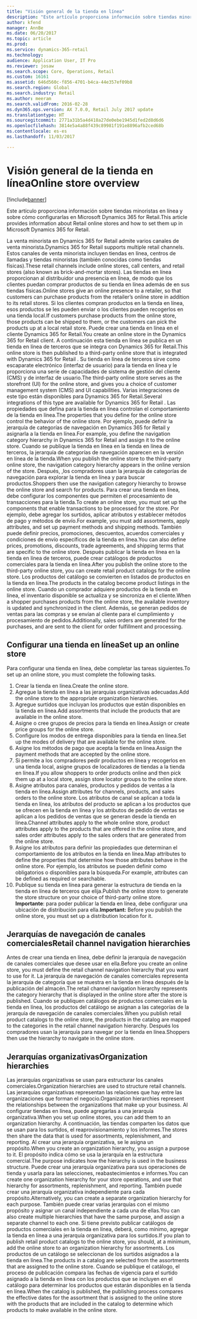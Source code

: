 ```yaml
---
title: "Visión general de la tienda en línea"
description: "Este artículo proporciona información sobre tiendas minoristas en línea y sobre cómo configurarlas en Microsoft Dynamics 365 for Retail."
author: kfend
manager: AnnBe
ms.date: 06/20/2017
ms.topic: article
ms.prod: 
ms.service: dynamics-365-retail
ms.technology: 
audience: Application User, IT Pro
ms.reviewer: josaw
ms.search.scope: Core, Operations, Retail
ms.custom: 16161
ms.assetid: 646d560c-f856-4701-b4ca-44e357ef09b8
ms.search.region: Global
ms.search.industry: Retail
ms.author: meeram
ms.search.validFrom: 2016-02-28
ms.dyn365.ops.version: AX 7.0.0, Retail July 2017 update
ms.translationtype: HT
ms.sourcegitcommit: 2771a31b5a4d418a27de0ebe1945d1fed2d8d6d6
ms.openlocfilehash: 3814e5a4a88f439c89981f191e8896afb2ced68b
ms.contentlocale: es-es
ms.lasthandoff: 11/03/2017

---
```


# <a name="online-store-overview"></a><span data-ttu-id="124b5-103">Visión general de la tienda en línea</span><span class="sxs-lookup"><span data-stu-id="124b5-103">Online store overview</span></span>

[!include[banner](includes/banner.md)]


<span data-ttu-id="124b5-104">Este artículo proporciona información sobre tiendas minoristas en línea y sobre cómo configurarlas en Microsoft Dynamics 365 for Retail.</span><span class="sxs-lookup"><span data-stu-id="124b5-104">This article provides information about Retail online stores and how to set them up in Microsoft Dynamics 365 for Retail.</span></span>

<span data-ttu-id="124b5-105">La venta minorista en Dynamics 365 for Retail admite varios canales de venta minorista.</span><span class="sxs-lookup"><span data-stu-id="124b5-105">Dynamics 365 for Retail supports multiple retail channels.</span></span> <span data-ttu-id="124b5-106">Estos canales de venta minorista incluyen tiendas en línea, centros de llamadas y tiendas minoristas (también conocidas como tiendas físicas).</span><span class="sxs-lookup"><span data-stu-id="124b5-106">These retail channels include online stores, call centers, and retail stores (also known as brick-and-mortar stores).</span></span> <span data-ttu-id="124b5-107">Las tiendas en línea proporcionan al distribuidor una presencia en línea, de modo que los clientes puedan comprar productos de su tienda en línea además de en sus tiendas físicas.</span><span class="sxs-lookup"><span data-stu-id="124b5-107">Online stores give an online presence to a retailer, so that customers can purchase products from the retailer’s online store in addition to its retail stores.</span></span> <span data-ttu-id="124b5-108">Si los clientes compran productos en la tienda en línea, esos productos se les pueden enviar o los clientes pueden recogerlos en una tienda local.</span><span class="sxs-lookup"><span data-stu-id="124b5-108">If customers purchase products from the online store, those products can be shipped to them, or the customers can pick the products up at a local retail store.</span></span> <span data-ttu-id="124b5-109">Puede crear una tienda en línea en el cliente Dynamics 365 for Retail.</span><span class="sxs-lookup"><span data-stu-id="124b5-109">You create an online store in the Dynamics 365 for Retail client.</span></span> <span data-ttu-id="124b5-110">A continuación esta tienda en línea se publica en un tienda en línea de terceros que se integra con Dynamics 365 for Retail.</span><span class="sxs-lookup"><span data-stu-id="124b5-110">This online store is then published to a third-party online store that is integrated with Dynamics 365 for Retail .</span></span> <span data-ttu-id="124b5-111">Su tienda en línea de terceros sirve como escaparate electrónico (interfaz de usuario) para la tienda en línea y le proporciona una serie de capacidades de sistema de gestión del cliente (CMS) y de interfaz de usuario.</span><span class="sxs-lookup"><span data-stu-id="124b5-111">The third-party online store serves as the storefront (UI) for the online store, and gives you a choice of customer management system (CMS) and UI capabilities.</span></span> <span data-ttu-id="124b5-112">Varias integraciones de este tipo están disponibles para Dynamics 365 for Retail.</span><span class="sxs-lookup"><span data-stu-id="124b5-112">Several integrations of this type are available for Dynamics 365 for Retail .</span></span> <span data-ttu-id="124b5-113">Las propiedades que defina para la tienda en línea controlan el comportamiento de la tienda en línea.</span><span class="sxs-lookup"><span data-stu-id="124b5-113">The properties that you define for the online store control the behavior of the online store.</span></span> <span data-ttu-id="124b5-114">Por ejemplo, puede definir la jerarquía de categorías de navegación en Dynamics 365 for Retail y asignarla a la tienda en línea.</span><span class="sxs-lookup"><span data-stu-id="124b5-114">For example, you define the navigation category hierarchy in Dynamics 365 for Retail and assign it to the online store.</span></span> <span data-ttu-id="124b5-115">Cuando se publique la tienda en línea en la tienda en línea de terceros, la jerarquía de categorías de navegación aparecen en la versión en línea de la tienda.</span><span class="sxs-lookup"><span data-stu-id="124b5-115">When you publish the online store to the third-party online store, the navigation category hierarchy appears in the online version of the store.</span></span> <span data-ttu-id="124b5-116">Después, ,los compradores usan la jerarquía de categorías de navegación para explorar la tienda en línea y para buscar productos.</span><span class="sxs-lookup"><span data-stu-id="124b5-116">Shoppers then use the navigation category hierarchy to browse the online store and search for products.</span></span> <span data-ttu-id="124b5-117">Para crear una tienda en línea, debe configurar los componentes que permiten el procesamiento de transacciones para la tienda.</span><span class="sxs-lookup"><span data-stu-id="124b5-117">To create an online store, you must set up the components that enable transactions to be processed for the store.</span></span> <span data-ttu-id="124b5-118">Por ejemplo, debe agregar los surtidos, aplicar atributos y establecer métodos de pago y métodos de envío.</span><span class="sxs-lookup"><span data-stu-id="124b5-118">For example, you must add assortments, apply attributes, and set up payment methods and shipping methods.</span></span> <span data-ttu-id="124b5-119">También puede definir precios, promociones, descuentos, acuerdos comerciales y condiciones de envío específicos de la tienda en línea.</span><span class="sxs-lookup"><span data-stu-id="124b5-119">You can also define prices, promotions, discounts, trade agreements, and shipping terms that are specific to the online store.</span></span> <span data-ttu-id="124b5-120">Después publicar la tienda en línea en la tienda en línea de terceros, puede crear catálogos de productos comerciales para la tienda en línea.</span><span class="sxs-lookup"><span data-stu-id="124b5-120">After you publish the online store to the third-party online store, you can create retail product catalogs for the online store.</span></span> <span data-ttu-id="124b5-121">Los productos del catálogo se convierten en listados de productos en la tienda en línea.</span><span class="sxs-lookup"><span data-stu-id="124b5-121">The products in the catalog become product listings in the online store.</span></span> <span data-ttu-id="124b5-122">Cuando un comprador adquiere productos de la tienda en línea, el inventario disponible se actualiza y se sincroniza en el cliente.</span><span class="sxs-lookup"><span data-stu-id="124b5-122">When a shopper purchases products from the online store, the available inventory is updated and synchronized in the client.</span></span> <span data-ttu-id="124b5-123">Además, se generan pedidos de ventas para las compras y se envían al cliente para el cumplimiento y procesamiento de pedidos.</span><span class="sxs-lookup"><span data-stu-id="124b5-123">Additionally, sales orders are generated for the purchases, and are sent to the client for order fulfillment and processing.</span></span>

## <a name="set-up-an-online-store"></a><span data-ttu-id="124b5-124">Configurar una tienda en línea</span><span class="sxs-lookup"><span data-stu-id="124b5-124">Set up an online store</span></span>
<span data-ttu-id="124b5-125">Para configurar una tienda en línea, debe completar las tareas siguientes.</span><span class="sxs-lookup"><span data-stu-id="124b5-125">To set up an online store, you must complete the following tasks.</span></span>

1.  <span data-ttu-id="124b5-126">Crear la tienda en línea.</span><span class="sxs-lookup"><span data-stu-id="124b5-126">Create the online store.</span></span>
2.  <span data-ttu-id="124b5-127">Agregue la tienda en línea a las jerarquías organizativas adecuadas.</span><span class="sxs-lookup"><span data-stu-id="124b5-127">Add the online store to the appropriate organization hierarchies.</span></span>
3.  <span data-ttu-id="124b5-128">Agregue surtidos que incluyan los productos que están disponibles en la tienda en línea.</span><span class="sxs-lookup"><span data-stu-id="124b5-128">Add assortments that include the products that are available in the online store.</span></span>
4.  <span data-ttu-id="124b5-129">Asigne o cree grupos de precios para la tienda en línea.</span><span class="sxs-lookup"><span data-stu-id="124b5-129">Assign or create price groups for the online store.</span></span>
5.  <span data-ttu-id="124b5-130">Configure los modos de entrega disponibles para la tienda en línea.</span><span class="sxs-lookup"><span data-stu-id="124b5-130">Set up the modes of delivery that are available for the online store.</span></span>
6.  <span data-ttu-id="124b5-131">Asigne los métodos de pago que acepta la tienda en línea.</span><span class="sxs-lookup"><span data-stu-id="124b5-131">Assign the payment methods that are accepted by the online store.</span></span>
7.  <span data-ttu-id="124b5-132">Si permite a los compradores pedir productos en línea y recogerlos en una tienda local, asigne grupos de localizadores de tiendas a la tienda en línea.</span><span class="sxs-lookup"><span data-stu-id="124b5-132">If you allow shoppers to order products online and then pick them up at a local store, assign store locator groups to the online store.</span></span>
8.  <span data-ttu-id="124b5-133">Asigne atributos para canales, productos y pedidos de ventas a la tienda en línea.</span><span class="sxs-lookup"><span data-stu-id="124b5-133">Assign attributes for channels, products, and sales orders to the online store.</span></span> <span data-ttu-id="124b5-134">Los atributos de canal se aplican a toda la tienda en línea, los atributos del producto se aplican a los productos que se ofrecen en la tienda en línea y los atributos de pedido de ventas se aplican a los pedidos de ventas que se generan desde la tienda en línea.</span><span class="sxs-lookup"><span data-stu-id="124b5-134">Channel attributes apply to the whole online store, product attributes apply to the products that are offered in the online store, and sales order attributes apply to the sales orders that are generated from the online store.</span></span>
9.  <span data-ttu-id="124b5-135">Asigne los atributos para definir las propiedades que determinan el comportamiento de los atributos en la tienda en línea.</span><span class="sxs-lookup"><span data-stu-id="124b5-135">Map attributes to define the properties that determine how those attributes behave in the online store.</span></span> <span data-ttu-id="124b5-136">Por ejemplo, los atributos se pueden definir como obligatorios o disponibles para la búsqueda.</span><span class="sxs-lookup"><span data-stu-id="124b5-136">For example, attributes can be defined as required or searchable.</span></span>
10. <span data-ttu-id="124b5-137">Publique su tienda en línea para generar la estructura de tienda en la tienda en línea de terceros que elija.</span><span class="sxs-lookup"><span data-stu-id="124b5-137">Publish the online store to generate the store structure on your choice of third-party online store.</span></span> <span data-ttu-id="124b5-138">**Importante**: para poder publicar la tienda en línea, debe configurar una ubicación de distribución para ella.</span><span class="sxs-lookup"><span data-stu-id="124b5-138">**Important:** Before you publish the online store, you must set up a distribution location for it.</span></span>

## <a name="retail-channel-navigation-hierarchies"></a><span data-ttu-id="124b5-139">Jerarquías de navegación de canales comerciales</span><span class="sxs-lookup"><span data-stu-id="124b5-139">Retail channel navigation hierarchies</span></span>
<span data-ttu-id="124b5-140">Antes de crear una tienda en línea, debe definir la jerarquía de navegación de canales comerciales que desee usar en ella.</span><span class="sxs-lookup"><span data-stu-id="124b5-140">Before you create an online store, you must define the retail channel navigation hierarchy that you want to use for it.</span></span> <span data-ttu-id="124b5-141">La jerarquía de navegación de canales comerciales representa la jerarquía de categoría que se muestra en la tienda en línea después de la publicación del almacén.</span><span class="sxs-lookup"><span data-stu-id="124b5-141">The retail channel navigation hierarchy represents the category hierarchy that is displayed in the online store after the store is published.</span></span> <span data-ttu-id="124b5-142">Cuando se publiquen catálogos de productos comerciales en la tienda en línea, los productos del catálogo se asignan a las categorías de la jerarquía de navegación de canales comerciales.</span><span class="sxs-lookup"><span data-stu-id="124b5-142">When you publish retail product catalogs to the online store, the products in the catalog are mapped to the categories in the retail channel navigation hierarchy.</span></span> <span data-ttu-id="124b5-143">Después los compradores usan la jerarquía para navegar por la tienda en línea.</span><span class="sxs-lookup"><span data-stu-id="124b5-143">Shoppers then use the hierarchy to navigate in the online store.</span></span>

## <a name="organization-hierarchies"></a><span data-ttu-id="124b5-144">Jerarquías organizativas</span><span class="sxs-lookup"><span data-stu-id="124b5-144">Organization hierarchies</span></span>
<span data-ttu-id="124b5-145">Las jerarquías organizativas se usan para estructurar los canales comerciales.</span><span class="sxs-lookup"><span data-stu-id="124b5-145">Organization hierarchies are used to structure retail channels.</span></span> <span data-ttu-id="124b5-146">Las jerarquías organizativas representan las relaciones que hay entre las organizaciones que forman el negocio.</span><span class="sxs-lookup"><span data-stu-id="124b5-146">Organization hierarchies represent the relationships between the organizations that make up your business.</span></span> <span data-ttu-id="124b5-147">Al configurar tiendas en línea, puede agregarlas a una jerarquía organizativa.</span><span class="sxs-lookup"><span data-stu-id="124b5-147">When you set up online stores, you can add them to an organization hierarchy.</span></span> <span data-ttu-id="124b5-148">A continuación, las tiendas comparten los datos que se usan para los surtidos, el reaprovisionamiento y los informes.</span><span class="sxs-lookup"><span data-stu-id="124b5-148">The stores then share the data that is used for assortments, replenishment, and reporting.</span></span> <span data-ttu-id="124b5-149">Al crear una jerarquía organizativa, se le asigna un propósito.</span><span class="sxs-lookup"><span data-stu-id="124b5-149">When you create an organization hierarchy, you assign a purpose to it.</span></span> <span data-ttu-id="124b5-150">El propósito indica cómo se usa la jerarquía en la estructura comercial.</span><span class="sxs-lookup"><span data-stu-id="124b5-150">The purpose indicates how the hierarchy is used in the business structure.</span></span> <span data-ttu-id="124b5-151">Puede crear una jerarquía organizativa para sus operaciones de tienda y usarla para las selecciones, reabastecimientos e informes.</span><span class="sxs-lookup"><span data-stu-id="124b5-151">You can create one organization hierarchy for your store operations, and use that hierarchy for assortments, replenishment, and reporting.</span></span> <span data-ttu-id="124b5-152">También puede crear una jerarquía organizativa independiente para cada propósito.</span><span class="sxs-lookup"><span data-stu-id="124b5-152">Alternatively, you can create a separate organization hierarchy for each purpose.</span></span> <span data-ttu-id="124b5-153">También puede crear varias jerarquías con el mismo propósito y asignar un canal independiente a cada una de ellas.</span><span class="sxs-lookup"><span data-stu-id="124b5-153">You can also create multiple hierarchies that have the same purpose, and assign a separate channel to each one.</span></span> <span data-ttu-id="124b5-154">Si tiene previsto publicar catálogos de productos comerciales en la tienda en línea, deberá, como mínimo, agregar la tienda en línea a una jerarquía organizativa para los surtidos.</span><span class="sxs-lookup"><span data-stu-id="124b5-154">If you plan to publish retail product catalogs to the online store, you should, at a minimum, add the online store to an organization hierarchy for assortments.</span></span> <span data-ttu-id="124b5-155">Los productos de un catálogo se seleccionan de los surtidos asignados a la tienda en línea.</span><span class="sxs-lookup"><span data-stu-id="124b5-155">The products in a catalog are selected from the assortments that are assigned to the online store.</span></span> <span data-ttu-id="124b5-156">Cuando se publique el catálogo, el proceso de publicación compara las fechas de vigencia para el surtido asignado a la tienda en línea con los productos que se incluyen en el catálogo para determinar los productos que estarán disponibles en la tienda en línea.</span><span class="sxs-lookup"><span data-stu-id="124b5-156">When the catalog is published, the publishing process compares the effective dates for the assortment that is assigned to the online store with the products that are included in the catalog to determine which products to make available in the online store.</span></span>




